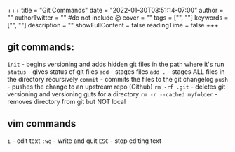 +++
title = "Git Commands"
date = "2022-01-30T03:51:14-07:00"
author = ""
authorTwitter = "" #do not include @
cover = ""
tags = ["", ""]
keywords = ["", ""]
description = ""
showFullContent = false
readingTime = false
+++

## git commands:

`init` - begins versioning and adds hidden git files in the path where it's run
`status` - gives status of git files
`add` - stages files
`add .` - stages ALL files in the directory recursively
`commit` - commits the files to the git changelog
`push` - pushes the change to an upstream repo (Github)
`rm -rf .git` - deletes git versioning and versioning guts for a directory
`rm -r --cached myfolder` - removes directory from git but NOT local

## vim commands

`i` - edit text
`:wq` - write and quit
`ESC` - stop editing text